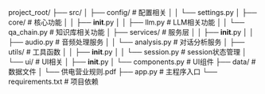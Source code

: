 project_root/
├── src/
│   ├── config/           # 配置相关
│   │   └── settings.py
│   ├── core/            # 核心功能
│   │   ├── __init__.py
│   │   ├── llm.py      # LLM相关功能
│   │   └── qa_chain.py # 知识库相关功能
│   ├── services/        # 服务层
│   │   ├── __init__.py
│   │   ├── audio.py    # 音频处理服务
│   │   └── analysis.py # 对话分析服务
│   ├── utils/          # 工具函数
│   │   ├── __init__.py
│   │   └── session.py  # session状态管理
│   └── ui/             # UI相关
│       ├── __init__.py
│       └── components.py # UI组件
├── data/               # 数据文件
│   └── 供电营业规则.pdf
├── app.py             # 主程序入口
└── requirements.txt   # 项目依赖 
